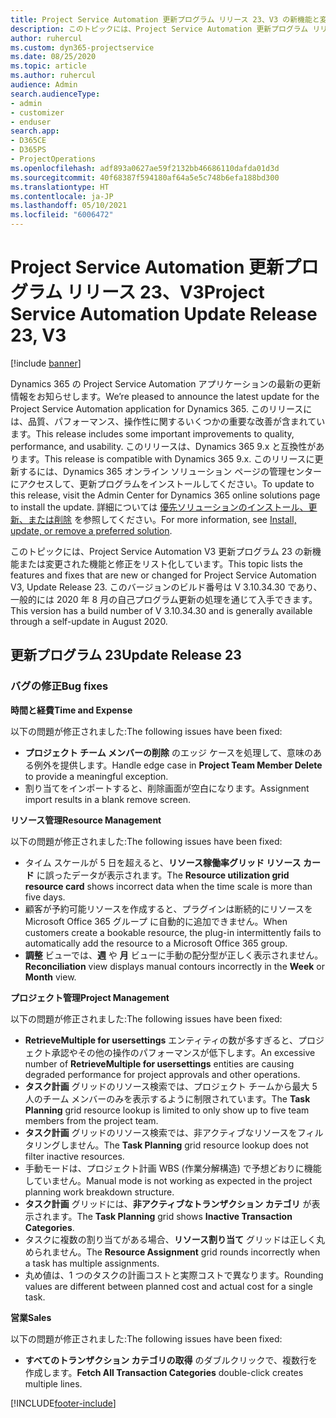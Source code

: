 ```yaml
---
title: Project Service Automation 更新プログラム リリース 23、V3 の新機能と変更点
description: このトピックには、Project Service Automation 更新プログラム リリース 23、V3 で利用可能な機能と修正をリスト化しています。
author: ruhercul
ms.custom: dyn365-projectservice
ms.date: 08/25/2020
ms.topic: article
ms.author: ruhercul
audience: Admin
search.audienceType:
- admin
- customizer
- enduser
search.app:
- D365CE
- D365PS
- ProjectOperations
ms.openlocfilehash: adf893a0627ae59f2132bb46686110dafda01d3d
ms.sourcegitcommit: 40f68387f594180af64a5e5c748b6efa188bd300
ms.translationtype: HT
ms.contentlocale: ja-JP
ms.lasthandoff: 05/10/2021
ms.locfileid: "6006472"
---
```

# <a name="project-service-automation-update-release-23-v3"></a><span data-ttu-id="00d22-103">Project Service Automation 更新プログラム リリース 23、V3</span><span class="sxs-lookup"><span data-stu-id="00d22-103">Project Service Automation Update Release 23, V3</span></span>

[!include [banner](../includes/psa-now-project-operations.md)]

<span data-ttu-id="00d22-104">Dynamics 365 の Project Service Automation アプリケーションの最新の更新情報をお知らせします。</span><span class="sxs-lookup"><span data-stu-id="00d22-104">We’re pleased to announce the latest update for the Project Service Automation application for Dynamics 365.</span></span> <span data-ttu-id="00d22-105">このリリースには、品質、パフォーマンス、操作性に関するいくつかの重要な改善が含まれています。</span><span class="sxs-lookup"><span data-stu-id="00d22-105">This release includes some important improvements to quality, performance, and usability.</span></span> <span data-ttu-id="00d22-106">このリリースは、Dynamics 365 9.x と互換性があります。</span><span class="sxs-lookup"><span data-stu-id="00d22-106">This release is compatible with Dynamics 365 9.x.</span></span> <span data-ttu-id="00d22-107">このリリースに更新するには、Dynamics 365 オンライン ソリューション ページの管理センターにアクセスして、更新プログラムをインストールしてください。</span><span class="sxs-lookup"><span data-stu-id="00d22-107">To update to this release, visit the Admin Center for Dynamics 365 online solutions page to install the update.</span></span> <span data-ttu-id="00d22-108">詳細については [優先ソリューションのインストール、更新、または削除](/power-platform/admin/install-remove-preferred-solution) を参照してください。</span><span class="sxs-lookup"><span data-stu-id="00d22-108">For more information, see [Install, update, or remove a preferred solution](/power-platform/admin/install-remove-preferred-solution).</span></span>

<span data-ttu-id="00d22-109">このトピックには、Project Service Automation V3 更新プログラム 23 の新機能または変更された機能と修正をリスト化しています。</span><span class="sxs-lookup"><span data-stu-id="00d22-109">This topic lists the features and fixes that are new or changed for Project Service Automation V3, Update Release 23.</span></span> <span data-ttu-id="00d22-110">このバージョンのビルド番号は V 3.10.34.30 であり、一般的には 2020 年 8 月の自己プログラム更新の処理を通じて入手できます。</span><span class="sxs-lookup"><span data-stu-id="00d22-110">This version has a build number of V 3.10.34.30 and is generally available through a self-update in August 2020.</span></span>

## <a name="update-release-23"></a><span data-ttu-id="00d22-111">更新プログラム 23</span><span class="sxs-lookup"><span data-stu-id="00d22-111">Update Release 23</span></span>

### <a name="bug-fixes"></a><span data-ttu-id="00d22-112">バグの修正</span><span class="sxs-lookup"><span data-stu-id="00d22-112">Bug fixes</span></span>

<span data-ttu-id="00d22-113">**時間と経費**</span><span class="sxs-lookup"><span data-stu-id="00d22-113">**Time and Expense**</span></span>

<span data-ttu-id="00d22-114">以下の問題が修正されました:</span><span class="sxs-lookup"><span data-stu-id="00d22-114">The following issues have been fixed:</span></span>
- <span data-ttu-id="00d22-115">**プロジェクト チーム メンバーの削除** のエッジ ケースを処理して、意味のある例外を提供します。</span><span class="sxs-lookup"><span data-stu-id="00d22-115">Handle edge case in **Project Team Member Delete** to provide a meaningful exception.</span></span>
- <span data-ttu-id="00d22-116">割り当てをインポートすると、削除画面が空白になります。</span><span class="sxs-lookup"><span data-stu-id="00d22-116">Assignment import results in a blank remove screen.</span></span>

<span data-ttu-id="00d22-117">**リソース管理**</span><span class="sxs-lookup"><span data-stu-id="00d22-117">**Resource Management**</span></span>

<span data-ttu-id="00d22-118">以下の問題が修正されました:</span><span class="sxs-lookup"><span data-stu-id="00d22-118">The following issues have been fixed:</span></span>

- <span data-ttu-id="00d22-119">タイム スケールが 5 日を超えると、**リソース稼働率グリッド リソース カード** に誤ったデータが表示されます。</span><span class="sxs-lookup"><span data-stu-id="00d22-119">The **Resource utilization grid resource card** shows incorrect data when the time scale is more than five days.</span></span>
- <span data-ttu-id="00d22-120">顧客が予約可能リソースを作成すると、プラグインは断続的にリソースを Microsoft Office 365 グループ に自動的に追加できません。</span><span class="sxs-lookup"><span data-stu-id="00d22-120">When customers create a bookable resource, the plug-in intermittently fails to automatically add the resource to a Microsoft Office 365 group.</span></span>
- <span data-ttu-id="00d22-121">**調整** ビューでは、**週** や **月** ビューに手動の配分型が正しく表示されません。</span><span class="sxs-lookup"><span data-stu-id="00d22-121">**Reconciliation** view displays manual contours incorrectly in the **Week** or **Month** view.</span></span>

<span data-ttu-id="00d22-122">**プロジェクト管理**</span><span class="sxs-lookup"><span data-stu-id="00d22-122">**Project Management**</span></span>

<span data-ttu-id="00d22-123">以下の問題が修正されました:</span><span class="sxs-lookup"><span data-stu-id="00d22-123">The following issues have been fixed:</span></span>

- <span data-ttu-id="00d22-124">**RetrieveMultiple for usersettings** エンティティの数が多すぎると、プロジェクト承認やその他の操作のパフォーマンスが低下します。</span><span class="sxs-lookup"><span data-stu-id="00d22-124">An excessive number of **RetrieveMultiple for usersettings** entities are causing degraded performance for project approvals and other operations.</span></span>
- <span data-ttu-id="00d22-125">**タスク計画** グリッドのリソース検索では、プロジェクト チームから最大 5 人のチーム メンバーのみを表示するように制限されています。</span><span class="sxs-lookup"><span data-stu-id="00d22-125">The **Task Planning** grid resource lookup is limited to only show up to five team members from the project team.</span></span> 
- <span data-ttu-id="00d22-126">**タスク計画** グリッドのリソース検索では、非アクティブなリソースをフィルタリングしません。</span><span class="sxs-lookup"><span data-stu-id="00d22-126">The **Task Planning** grid resource lookup does not filter inactive resources.</span></span>
- <span data-ttu-id="00d22-127">手動モードは、プロジェクト計画 WBS (作業分解構造) で予想どおりに機能していません。</span><span class="sxs-lookup"><span data-stu-id="00d22-127">Manual mode is not working as expected in the project planning work breakdown structure.</span></span>
- <span data-ttu-id="00d22-128">**タスク計画** グリッドには、**非アクティブなトランザクション カテゴリ** が表示されます。</span><span class="sxs-lookup"><span data-stu-id="00d22-128">The **Task Planning** grid shows **Inactive Transaction Categories**.</span></span>
- <span data-ttu-id="00d22-129">タスクに複数の割り当てがある場合、**リソース割り当て** グリッドは正しく丸められません。</span><span class="sxs-lookup"><span data-stu-id="00d22-129">The **Resource Assignment** grid rounds incorrectly when a task has multiple assignments.</span></span>
- <span data-ttu-id="00d22-130">丸め値は、1 つのタスクの計画コストと実際コストで異なります。</span><span class="sxs-lookup"><span data-stu-id="00d22-130">Rounding values are different between planned cost and actual cost for a single task.</span></span>

<span data-ttu-id="00d22-131">**営業**</span><span class="sxs-lookup"><span data-stu-id="00d22-131">**Sales**</span></span>

<span data-ttu-id="00d22-132">以下の問題が修正されました:</span><span class="sxs-lookup"><span data-stu-id="00d22-132">The following issues have been fixed:</span></span>

- <span data-ttu-id="00d22-133">**すべてのトランザクション カテゴリの取得** のダブルクリックで、複数行を作成します。</span><span class="sxs-lookup"><span data-stu-id="00d22-133">**Fetch All Transaction Categories** double-click creates multiple lines.</span></span>


[!INCLUDE[footer-include](../includes/footer-banner.md)]